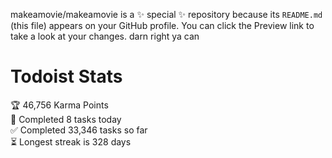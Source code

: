 makeamovie/makeamovie is a ✨ special ✨ repository because its `README.md` (this file) appears on your GitHub profile.
You can click the Preview link to take a look at your changes. darn right ya can

# Todoist Stats

<!-- TODO-IST:START -->
🏆  46,756 Karma Points           
🌸  Completed 8 tasks today           
✅  Completed 33,346 tasks so far           
⏳  Longest streak is 328 days
<!-- TODO-IST:END -->